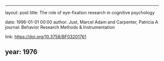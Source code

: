 ---
layout: post
title: The role of eye-fixation research in cognitive psychology

date: 1996-01-01 00:00
author: Just, Marcel Adam and Carpenter, Patricia A
journal: Behavior Research Methods & Instrumentation

link: https://doi.org/10.3758/BF03201761

year: 1976
----